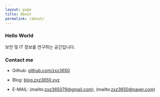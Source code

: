 ```yaml
---
layout: page
title: About
permalink: /about/
---
```

### Hello World
보안 및 IT 정보를 연구하는 공간입니다.

### Contact me
* Github: [github.com/zxz3650](github.com/zxz3650)

* Blog: [blog.zxz3650.xyz](blog.zxz3650.xyz)

* E-MAIL: (mailto:zxz365079@gmail.com), (mailto:zxz3650@naver.com)